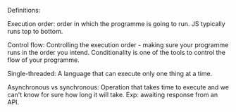 Definitions:

Execution order: order in which the programme is going to run. JS typically runs top to bottom.

Control flow: Controlling the execution order - making sure your programme runs in the order you intend. Conditionality is one of the tools to control the flow of your programme.

Single-threaded: A language that can execute only one thing at a time.

Asynchronous vs synchronous: Operation that takes time to execute and we can't know for sure how long it will take. Exp: awaiting response from an API.
